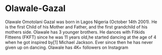 # Olawale-Gazal
Olawale Omotolani Gazal was born in Lagos Nigeria (October 14th 2001). He is the first Child of his Mother and Father, and the first grandchild of his mothers side. Olawale has 3 younger brothers. He dances with Fitkids Fitteens (FKFT) since he was 11 years old,he started dancing at the age of 4 when he got inspired by[1] Michael Jackson. Ever since then he has never given up on dancing. Olawale has 4K+ followers on Instagram
